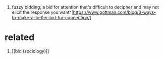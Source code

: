 1. fuzzy bidding; a bid for attention that's difficult to decipher and may not elicit the response you want^[https://www.gottman.com/blog/3-ways-to-make-a-better-bid-for-connection/]

# related
1. [[bid (sociology)]]